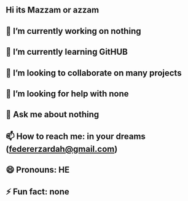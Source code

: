 ## Hi its Mazzam or azzam
## 🔭 I’m currently working on nothing
## 🌱 I’m currently learning GitHUB
## 👯 I’m looking to collaborate on many projects
## 🤔 I’m looking for help with none
## 💬 Ask me about nothing
## 📫 How to reach me: in your dreams (federerzardah@gmail.com)
## 😄 Pronouns: HE
## ⚡ Fun fact: none
